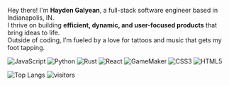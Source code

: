 Hey there! I'm **Hayden Galyean**, a full-stack software engineer based in Indianapolis, IN.  
I thrive on building **efficient, dynamic, and user-focused products** that bring ideas to life.  
Outside of coding, I’m fueled by a love for tattoos and music that gets my foot tapping.

![JavaScript](https://img.shields.io/badge/JavaScript-F7DF1E?style=for-the-badge&logo=javascript&logoColor=000)
![Python](https://img.shields.io/badge/Python-3776AB?style=for-the-badge&logo=python&logoColor=white)
![Rust](https://img.shields.io/badge/Rust-000000?style=for-the-badge&logo=rust&logoColor=white)
![React](https://img.shields.io/badge/React-61DAFB?style=for-the-badge&logo=react&logoColor=000)
![GameMaker](https://img.shields.io/badge/GameMaker-1A1A1A?style=for-the-badge&logo=gamemaker&logoColor=white)
![CSS3](https://img.shields.io/badge/CSS3-1572B6?style=for-the-badge&logo=css3&logoColor=white)
![HTML5](https://img.shields.io/badge/HTML5-E34F26?style=for-the-badge&logo=html5&logoColor=white)

![Top Langs](https://github-readme-stats.vercel.app/api/top-langs/?username=Haydengalyeanbiz&layout=compact&theme=radical)
![visitors](https://visitor-badge.laobi.icu/badge?page_id=Haydengalyeanbiz.Haydenagalyeanbiz)
